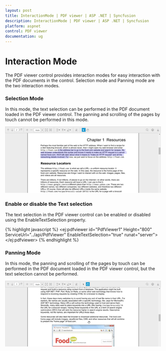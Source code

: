 ```yaml
---
layout: post
title: InteractionMode | PDF viewer | ASP .NET | Syncfusion
description: InteractionMode | PDF viewer | ASP .NET | Syncfusion
platform: aspnet
control: PDF viewer
documentation: ug
---
```


# Interaction Mode

The PDF viewer control provides interaction modes for easy interaction with the PDF documents in the control. Selection mode and Panning mode are the two interaction modes.

### Selection Mode

In this mode, the text selection can be performed in the PDF document loaded in the PDF viewer control. The panning and scrolling of the pages by touch cannot be performed in this mode.

![Interaction mode select](Interaction-Mode_images/InteractionMode_1.jpeg)

### Enable or disable the Text selection

The text selection in the PDF viewer control can be enabled or disabled using the EnableTextSelection property.

{% highlight javascript %}
<ej:pdfviewer id="PdfViewer1" Height="800"  
            ServiceUrl="../api/PdfViewer" EnableTextSelection="true"
            runat="server">
        </ej:pdfviewer>
{% endhighlight %}

### Panning Mode

In this mode, the panning and scrolling of the pages by touch can be performed in the PDF document loaded in the PDF viewer control, but the text selection cannot be performed.

![Interaction mode pan](Interaction-Mode_images/InteractionMode_2.jpeg)